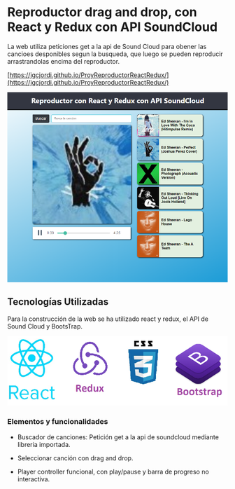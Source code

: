 # Reproductor drag and drop, con React y Redux con API SoundCloud

La web utiliza peticiones get a la api de Sound Cloud para obener las cancioes desponibles segun la busqueda, que luego se pueden reproducir arrastrandolas encima del reproductor.

[https://jgcjordi.github.io/ProyReproductorReactRedux/](https://jgcjordi.github.io/ProyReproductorReactRedux/)

![image](https://raw.githubusercontent.com/jgcjordi/ProyReproductorReactRedux/master/readme/portada.png)

## Tecnologías Utilizadas

Para la construcción de la web se ha utilizado react y redux, el API de Sound Cloud y BootsTrap.

![image](https://raw.githubusercontent.com/jgcjordi/ProyReproductorReactRedux/master/readme/tecnologias.png)

### Elementos y funcionalidades

* Buscador de canciones: Petición get a la api de soundcloud mediante libreria importada.

* Seleccionar canción con drag and drop.

* Player controller funcional, con play/pause y barra de progreso no interactiva.

